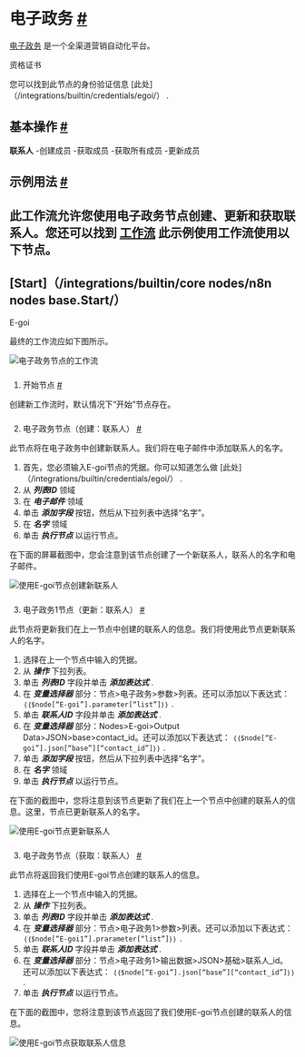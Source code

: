 


 电子政务
 [#](#e-goi "永久链接")
=====================================



[电子政务](https://www.e-goi.com/) 
 是一个全渠道营销自动化平台。
 




 资格证书
 



 您可以找到此节点的身份验证信息
 [此处]（/integrations/builtin/credentials/egoi/）
 .
 




 基本操作
 [#](#基本操作 "永久链接")
-----------------------------------------------------------



**联系人**
 -创建成员
-获取成员
-获取所有成员
-更新成员
 



 示例用法
 [#](#示例用法 "永久链接")
-----------------------------------------------------



 此工作流允许您使用电子政务节点创建、更新和获取联系人。您还可以找到
 [工作流](https://n8n.io/workflows/852) 
 此示例使用工作流使用以下节点。
-
 [Start]（/integrations/builtin/core nodes/n8n nodes base.Start/）
 -
 E-goi




 最终的工作流应如下图所示。
 



![电子政务节点的工作流](https://d33wubrfki0l68.cloudfront.net/444e021066137e084e632d3e3f07e2113c9a3bae/64639/_images/integrations/builtin/app-nodes/egoi/workflow.png)



### 
 1. 开始节点
 [#](#1-start-node "永久链接")



 创建新工作流时，默认情况下“开始”节点存在。
 


### 
 2. 电子政务节点（创建：联系人）
 [#](#2-goi-node-create-contact "永久链接")



 此节点将在电子政务中创建新联系人。我们将在电子邮件中添加联系人的名字。
 


1. 首先，您必须输入E-goi节点的凭据。你可以知道怎么做
 [此处]（/integrations/builtin/credentials/egoi/）
 .
2. 从
 ***列表ID***
 领域
3. 在
 ***电子邮件***
 领域
4. 单击
 ***添加字段***
 按钮，然后从下拉列表中选择“名字”。
5. 在
 ***名字***
 领域
6. 单击
 ***执行节点***
 以运行节点。



 在下面的屏幕截图中，您会注意到该节点创建了一个新联系人，联系人的名字和电子邮件。
 



![使用E-goi节点创建新联系人](https://d33wubrfki0l68.cloudfront.net/0a08f8d454786afab54af897b7f3e8fbb1b0fdb9/7303d/_images/integrations/builtin/app-nodes/egoi/e-goi_node.png)



### 
 3. 电子政务1节点（更新：联系人）
 [#](#3-e-goi1-node-update联系 "永久链接")



 此节点将更新我们在上一节点中创建的联系人的信息。我们将使用此节点更新联系人的名字。
 


1. 选择在上一个节点中输入的凭据。
2. 从
 ***操作***
 下拉列表。
3. 单击
 ***列表ID***
 字段并单击
 ***添加表达式***
 .
4. 在
 ***变量选择器***
 部分：节点>电子政务>参数>列表。还可以添加以下表达式：
 `｛｛$node[“E-goi”].parameter[“list”]｝｝`
 .
5. 单击
 ***联系人ID***
 字段并单击
 ***添加表达式***
 .
6. 在
 ***变量选择器***
 部分：Nodes>E-goi>Output Data>JSON>base>contact\_id。还可以添加以下表达式：
 `｛｛$node[“E-goi”].json[“base”][“contact_id”]｝｝`
 .
7. 单击
 ***添加字段***
 按钮，然后从下拉列表中选择“名字”。
8. 在
 ***名字***
 领域
9. 单击
 ***执行节点***
 以运行节点。



 在下面的截图中，您将注意到该节点更新了我们在上一个节点中创建的联系人的信息。这里，节点已更新联系人的名字。
 



![使用E-goi节点更新联系人](https://d33wubrfki0l68.cloudfront.net/54710a8324d35c8183f76e4dcb2c194eb3319557/c9f70/_images/integrations/builtin/app-nodes/egoi/e-goi1_node.png)



### 
 3. 电子政务节点（获取：联系人）
 [#](#3-e-goi2-node-get-contact "永久链接")



 此节点将返回我们使用E-goi节点创建的联系人的信息。
 


1. 选择在上一个节点中输入的凭据。
2. 从
 ***操作***
 下拉列表。
3. 单击
 ***列表ID***
 字段并单击
 ***添加表达式***
 .
4. 在
 ***变量选择器***
 部分：节点>电子政务1>参数>列表。还可以添加以下表达式：
 `｛｛$node[“E-goi1”].prarameter[“list”]｝｝`
 .
5. 单击
 ***联系人ID***
 字段并单击
 ***添加表达式***
 .
6. 在
 ***变量选择器***
 部分：节点>电子政务1>输出数据>JSON>基础>联系人\_id。还可以添加以下表达式：
 `｛｛$node[“E-goi”].json[“base”][“contact_id”]｝｝`
 .
7. 单击
 ***执行节点***
 以运行节点。



 在下面的截图中，您将注意到该节点返回了我们使用E-goi节点创建的联系人的信息。
 



![使用E-goi节点获取联系人信息](https://d33wubrfki0l68.cloudfront.net/60b7029ca0a7789e5d15407b55aeca861cd2637a/5ed93/_images/integrations/builtin/app-nodes/egoi/e-goi2_node.png)





